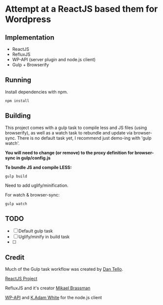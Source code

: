 # Attempt at a ReactJS based them for Wordpress

## Implementation

* ReactJS
* RefluxJS
* WP-API (server plugin and node.js client)
* Gulp + Browserify

## Running

Install dependencies with npm.

```
npm install
```

## Building

This project comes with a gulp task to compile less and JS files (using browserify), as well as a watch task to rebundle and update via browser-sync. There is no default task yet, I recommend just demo-ing with 'gulp watch'. 

**You will need to change (or remove) to the proxy definition for browser-sync in gulp/config.js**

**To bundle JS and compile LESS:**
```
gulp build
```

Need to add uglify/minification. 


For watch & browser-sync:
```
gulp watch
```

## TODO

- [ ] Default gulp task
- [ ] Uglify/minify in build task
- [ ] 

## Credit

Much of the Gulp task workflow was created by [Dan Tello](https://github.com/greypants/gulp-starter).

[ReactJS Project](http://facebook.github.io/react/)

RefluxJS and it's creator [Mikael Brassman](https://github.com/spoike/refluxjs)

[WP-API](http://wp-api.org/) and [K.Adam White](https://github.com/kadamwhite/wordpress-rest-api) for the node.js client